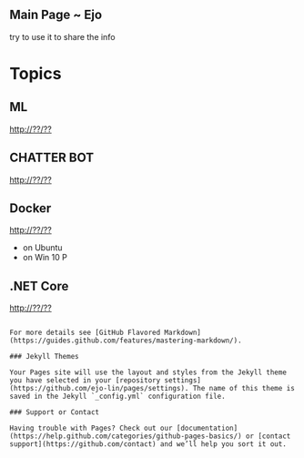 ## Main Page ~ Ejo

try to use it to share the info

# Topics #
## ML #
<http://??/??>

## CHATTER BOT #
<http://??/??>

## Docker #
<http://??/??>
  - on Ubuntu
  - on Win 10 P

## .NET Core #
<http://??/??>

```

For more details see [GitHub Flavored Markdown](https://guides.github.com/features/mastering-markdown/).

### Jekyll Themes

Your Pages site will use the layout and styles from the Jekyll theme you have selected in your [repository settings](https://github.com/ejo-lin/pages/settings). The name of this theme is saved in the Jekyll `_config.yml` configuration file.

### Support or Contact

Having trouble with Pages? Check out our [documentation](https://help.github.com/categories/github-pages-basics/) or [contact support](https://github.com/contact) and we’ll help you sort it out.
